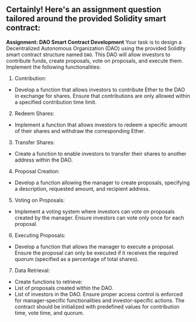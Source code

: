 ## Certainly! Here's an assignment question tailored around the provided Solidity smart contract:

**Assignment: DAO Smart Contract Development**
Your task is to design a Decentralized Autonomous Organization (DAO) using the provided Solidity
smart contract structure named `DAO`. This DAO will allow investors to contribute funds, create
proposals, vote on proposals, and execute them. Implement the following functionalities:

1. Contribution:

- Develop a function that allows investors to contribute Ether to the DAO in exchange for shares.
  Ensure that contributions are only allowed within a specified contribution time limit.

2. Redeem Shares:

- Implement a function that allows investors to redeem a specific amount of their shares and
  withdraw the corresponding Ether.

3. Transfer Shares:

- Create a function to enable investors to transfer their shares to another address within the DAO.

4. Proposal Creation:

- Develop a function allowing the manager to create proposals, specifying a description, requested
  amount, and recipient address.

5. Voting on Proposals:

- Implement a voting system where investors can vote on proposals created by the manager.
  Ensure investors can vote only once for each proposal.

6. Executing Proposals:

- Develop a function that allows the manager to execute a proposal. Ensure the proposal can only
  be executed if it receives the required quorum (specified as a percentage of total shares).

7. Data Retrieval:

- Create functions to retrieve:
- List of proposals created within the DAO.
- List of investors in the DAO.
  Ensure proper access control is enforced for manager-specific functionalities and investor-specific
  actions. The contract should be initialized with predefined values for contribution time, vote time,
  and quorum.
